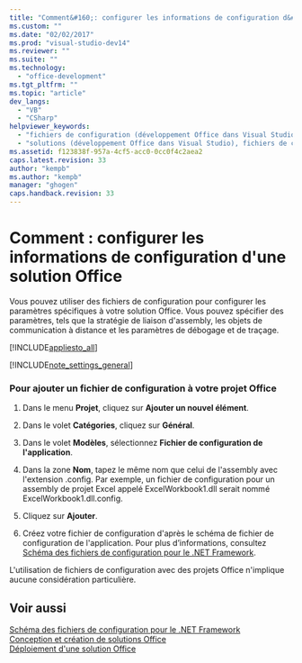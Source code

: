 ```yaml
---
title: "Comment&#160;: configurer les informations de configuration d&#39;une solution Office | Microsoft Docs"
ms.custom: ""
ms.date: "02/02/2017"
ms.prod: "visual-studio-dev14"
ms.reviewer: ""
ms.suite: ""
ms.technology: 
  - "office-development"
ms.tgt_pltfrm: ""
ms.topic: "article"
dev_langs: 
  - "VB"
  - "CSharp"
helpviewer_keywords: 
  - "fichiers de configuration (développement Office dans Visual Studio)"
  - "solutions (développement Office dans Visual Studio), fichiers de configuration"
ms.assetid: f123838f-957a-4cf5-acc0-0cc0f4c2aea2
caps.latest.revision: 33
author: "kempb"
ms.author: "kempb"
manager: "ghogen"
caps.handback.revision: 33
---
```

# Comment&#160;: configurer les informations de configuration d&#39;une solution Office
  Vous pouvez utiliser des fichiers de configuration pour configurer les paramètres spécifiques à votre solution Office.  Vous pouvez spécifier des paramètres, tels que la stratégie de liaison d'assembly, les objets de communication à distance et les paramètres de débogage et de traçage.  
  
 [!INCLUDE[appliesto_all](../vsto/includes/appliesto-all-md.md)]  
  
 [!INCLUDE[note_settings_general](../sharepoint/includes/note-settings-general-md.md)]  
  
### Pour ajouter un fichier de configuration à votre projet Office  
  
1.  Dans le menu **Projet**, cliquez sur **Ajouter un nouvel élément**.  
  
2.  Dans le volet **Catégories**, cliquez sur **Général**.  
  
3.  Dans le volet **Modèles**, sélectionnez **Fichier de configuration de l'application**.  
  
4.  Dans la zone **Nom**, tapez le même nom que celui de l'assembly avec l'extension .config.  Par exemple, un fichier de configuration pour un assembly de projet Excel appelé ExcelWorkbook1.dll serait nommé ExcelWorkbook1.dll.config.  
  
5.  Cliquez sur **Ajouter**.  
  
6.  Créez votre fichier de configuration d'après le schéma de fichier de configuration de l'application.  Pour plus d’informations, consultez [Schéma des fichiers de configuration pour le .NET Framework](http://msdn.microsoft.com/library/69003d39-dc8a-460c-a6be-e6d93e690b38).  
  
 L'utilisation de fichiers de configuration avec des projets Office n'implique aucune considération particulière.  
  
## Voir aussi  
 [Schéma des fichiers de configuration pour le .NET Framework](http://msdn.microsoft.com/library/69003d39-dc8a-460c-a6be-e6d93e690b38)   
 [Conception et création de solutions Office](../vsto/designing-and-creating-office-solutions.md)   
 [Déploiement d'une solution Office](../vsto/deploying-an-office-solution.md)  
  
  